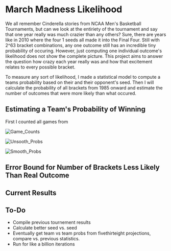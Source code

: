 # March Madness Likelihood

We all remember Cinderella stories from NCAA Men's Basketball Tournaments, but can we look at the entiriety of the tournament and say that one year really was much crazier than any others? Sure, there are years like in 2010 where the four 1 seeds all made it into the Final Four. Still with 2^63 bracket combinations, any one outcome still has an incredible tiny probability of occuring.  However, just computing one individual outcome's likelihood does not show the complete picture. This project aims to answer the question how crazy each year really was and how that excitement relates to every possible bracket.

To measure any sort of likelihood, I made a statistical model to compute a teams probability based on their and their opponent's seed. Then I will calculate the probability of all brackets from 1985 onward and estimate the number of outcomes that were more likely than what occured. 

## Estimating a Team's Probability of Winning ##

First I counted all games from

![Game_Counts](trevorfiez.github.io/March-Madness-Likelihood/game_counts.png)

![Unsooth_Probs](trevorfiez.github.io/March-Madness-Likelihood/raw.png)

![Smooth_Probs](trevorfiez.github.io/March-Madness-Likelihood/smoothed_real.png)

## Error Bound for Number of Brackets Less Likely Than Real Outcome ##



## Current Results ##



## To-Do ##

- Compile previous tournement results
- Calculate better seed vs. seed 
- Eventually get team vs team probs from fivethirteight projections, compare vs. previous statistics.
- Run for like a billion iterations

